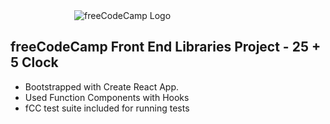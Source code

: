 <div style="width: 300px; margin: auto;"><img src="https://softwareengineeringdaily.com/wp-content/uploads/2019/12/freecodecamp-vector-logo.png" alt="freeCodeCamp Logo" /></div>

## freeCodeCamp Front End Libraries Project - 25 + 5 Clock

- Bootstrapped with Create React App. 
- Used Function Components with Hooks
- fCC test suite included for running tests